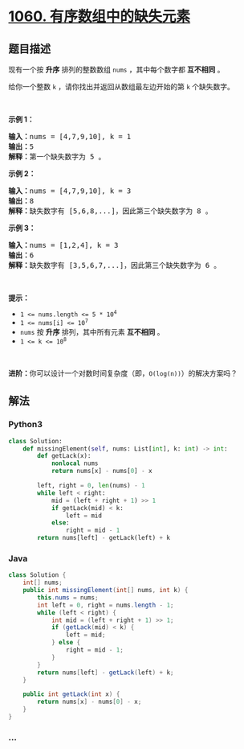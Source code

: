 # [1060. 有序数组中的缺失元素](https://leetcode-cn.com/problems/missing-element-in-sorted-array)



## 题目描述

<!-- 这里写题目描述 -->

<p>现有一个按 <strong>升序</strong> 排列的整数数组 <code>nums</code> ，其中每个数字都 <strong>互不相同</strong> 。</p>

<p>给你一个整数 <code>k</code> ，请你找出并返回从数组最左边开始的第 <code>k</code> 个缺失数字。</p>

<p> </p>

<p><strong>示例 1：</strong></p>

<pre>
<strong>输入：</strong>nums = [4,7,9,10], k = 1
<strong>输出：</strong>5
<strong>解释：</strong>第一个缺失数字为 5 。
</pre>

<p><strong>示例 2：</strong></p>

<pre>
<strong>输入：</strong>nums = [4,7,9,10], k = 3
<strong>输出：</strong>8
<strong>解释：</strong>缺失数字有 [5,6,8,...]，因此第三个缺失数字为 8 。
</pre>

<p><strong>示例 3：</strong></p>

<pre>
<strong>输入：</strong>nums = [1,2,4], k = 3
<strong>输出：</strong>6
<strong>解释：</strong>缺失数字有 [3,5,6,7,...]，因此第三个缺失数字为 6 。
</pre>

<p> </p>

<p><strong>提示：</strong></p>

<ul>
	<li><code>1 <= nums.length <= 5 * 10<sup>4</sup></code></li>
	<li><code>1 <= nums[i] <= 10<sup>7</sup></code></li>
	<li><code>nums</code> 按 <strong>升序</strong> 排列，其中所有元素 <strong>互不相同</strong> 。</li>
	<li><code>1 <= k <= 10<sup>8</sup></code></li>
</ul>

<p> </p>

<p><strong>进阶：</strong>你可以设计一个对数时间复杂度（即，<code>O(log(n))</code>）的解决方案吗？</p>


## 解法

<!-- 这里可写通用的实现逻辑 -->

<!-- tabs:start -->

### **Python3**

<!-- 这里可写当前语言的特殊实现逻辑 -->

```python
class Solution:
    def missingElement(self, nums: List[int], k: int) -> int:
        def getLack(x):
            nonlocal nums
            return nums[x] - nums[0] - x

        left, right = 0, len(nums) - 1
        while left < right:
            mid = (left + right + 1) >> 1
            if getLack(mid) < k:
                left = mid
            else:
                right = mid - 1
        return nums[left] - getLack(left) + k
```

### **Java**

<!-- 这里可写当前语言的特殊实现逻辑 -->

```java
class Solution {
    int[] nums;
    public int missingElement(int[] nums, int k) {
        this.nums = nums;
        int left = 0, right = nums.length - 1;
        while (left < right) {
            int mid = (left + right + 1) >> 1;
            if (getLack(mid) < k) {
                left = mid;
            } else {
                right = mid - 1;
            }
        }
        return nums[left] - getLack(left) + k;
    }

    public int getLack(int x) {
        return nums[x] - nums[0] - x;
    }
}
```

### **...**

```

```

<!-- tabs:end -->
